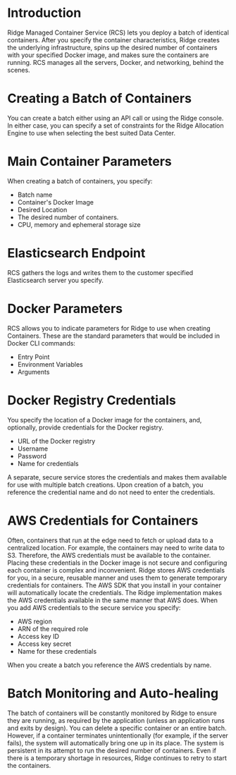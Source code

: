 ﻿# Introduction
Ridge Managed Container Service (RCS) lets you deploy a batch of identical containers. 
After you specify the container characteristics, Ridge creates the underlying infrastructure, spins up the desired number of containers with your specified Docker image, and makes sure the containers are running. RCS manages all the servers, Docker, and networking, behind the scenes.

# Creating a Batch of Containers
You can create a batch either using an API call or using the Ridge console. In either case, you can specify a set of constraints for the Ridge Allocation Engine to use when selecting the best suited Data Center.

# Main Container Parameters
When creating a batch of containers, you specify:
  * Batch name
  * Container's Docker Image
  * Desired Location
  * The desired number of containers.
  * CPU, memory and ephemeral storage size

# Elasticsearch Endpoint
RCS gathers the logs and writes them to the customer specified Elasticsearch server you specify.


# Docker Parameters
RCS allows you to indicate parameters for Ridge to use when creating Containers. These are the standard parameters that would be included in Docker CLI commands:
  * Entry Point
  * Environment Variables
  * Arguments

# Docker Registry Credentials
You specify the location of a Docker image for the containers, and, optionally, provide credentials for the Docker registry.

  * URL of the Docker registry
  * Username
  * Password
  * Name for credentials

A separate, secure service stores the credentials and makes them available for use with multiple batch creations. Upon creation of a batch, you reference the credential name and do not need to enter the credentials.

# AWS Credentials for Containers 
Often, containers that run at the edge need to fetch or upload data to a centralized location. For example, the containers may need to write data to S3. Therefore, the AWS credentials must be available to the container. Placing these credentials in the Docker image is not secure and configuring each container is complex and inconvenient. 
Ridge stores AWS credentials for you, in a secure, reusable manner and uses them to generate temporary credentials for containers. The AWS SDK that you install in your container will automatically locate the credentials. The Ridge implementation makes the AWS credentials available in the same manner that AWS does.
When you add AWS credentials to the secure service you specify:
  * AWS region
  * ARN of the required role
  * Access key ID
  * Access key secret
  * Name for these credentials

When you create a batch you reference the AWS credentials by name. 


# Batch Monitoring and Auto-healing
The batch of containers will be constantly monitored by Ridge to ensure they are running, as required by the application (unless an application runs and exits by design).
You can delete a specific container or an entire batch. However, if a container terminates unintentionally (for example, if the server fails), the system will automatically bring one up in its place.
The system is persistent in its attempt to run the desired number of containers. Even if there is a temporary shortage in resources, Ridge continues to retry to start the containers.